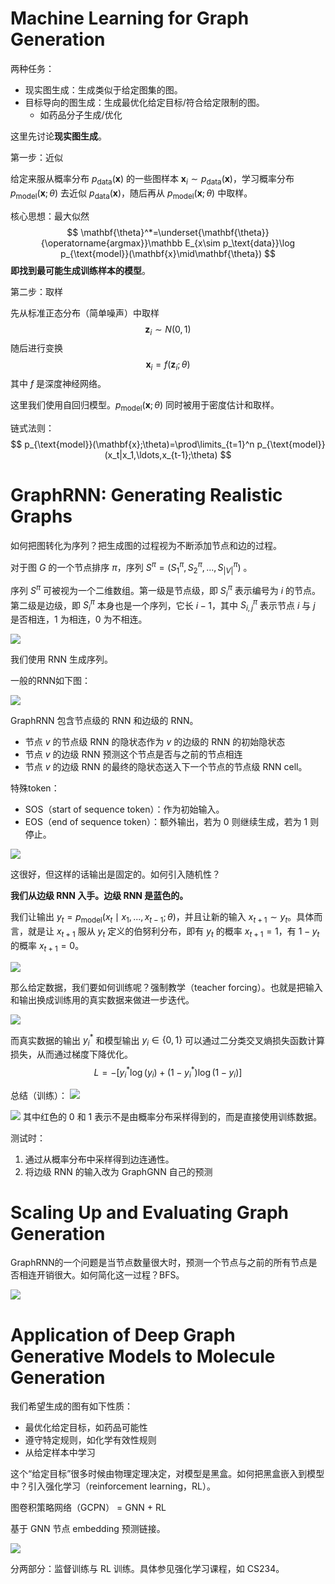 # Machine Learning for Graph Generation

两种任务：
* 现实图生成：生成类似于给定图集的图。
* 目标导向的图生成：生成最优化给定目标/符合给定限制的图。
	* 如药品分子生成/优化

这里先讨论**现实图生成**。

第一步：近似

给定来服从概率分布 $p_\text{data}(\mathbf{x})$ 的一些图样本 $\mathbf{x}_i\sim p_\text{data}(\mathbf{x})$，学习概率分布 $p_\text{model}(\mathbf{x};\theta)$ 去近似 $p_\text{data}(\mathbf{x})$，随后再从 $p_\text{model}(\mathbf{x};\theta)$ 中取样。

核心思想：最大似然
$$
\mathbf{\theta}^*=\underset{\mathbf{\theta}}{\operatorname{argmax}}\mathbb E_{x\sim p_\text{data}}\log p_{\text{model}}(\mathbf{x}\mid\mathbf{\theta})
$$
**即找到最可能生成训练样本的模型**。

第二步：取样

先从标准正态分布（简单噪声）中取样
$$
\mathbf{z}_i\sim N(0,1)
$$
随后进行变换
$$
\mathbf{x}_i=f(\mathbf{z}_i;\theta)
$$
其中 $f$ 是深度神经网络。

这里我们使用自回归模型。$p_{\text{model}}(\mathbf{x};\theta)$ 同时被用于密度估计和取样。

链式法则：
$$
p_{\text{model}}(\mathbf{x};\theta)=\prod\limits_{t=1}^n p_{\text{model}}(x_t|x_1,\ldots,x_{t-1};\theta)
$$

# GraphRNN: Generating Realistic Graphs

如何把图转化为序列？把生成图的过程视为不断添加节点和边的过程。

对于图 $G$ 的一个节点排序 $\pi$，序列 $S^\pi=(S^\pi_1, S^\pi_2, ..., S^\pi_{|V|})$ 。

序列 $S^\pi$ 可被视为一个二维数组。第一级是节点级，即 $S^\pi_i$ 表示编号为 $i$ 的节点。第二级是边级，即 $S_i^\pi$ 本身也是一个序列，它长 $i-1$，其中 $S^\pi_{i,j}$ 表示节点 $i$ 与 $j$ 是否相连，1 为相连，0 为不相连。

![](assets/Pasted%20image%2020230313171305.png)

我们使用 RNN 生成序列。

一般的RNN如下图：

![](assets/Pasted%20image%2020230313171943.png)

GraphRNN 包含节点级的 RNN 和边级的 RNN。
* 节点 $v$ 的节点级 RNN 的隐状态作为 $v$ 的边级的 RNN 的初始隐状态
* 节点 $v$ 的边级 RNN 预测这个节点是否与之前的节点相连
* 节点 $v$ 的边级 RNN 的最终的隐状态送入下一个节点的节点级 RNN cell。

特殊token：
* SOS（start of sequence token）：作为初始输入。
* EOS（end of sequence token）：额外输出，若为 0 则继续生成，若为 1 则停止。

![](assets/Pasted%20image%2020230313172605.png)

这很好，但这样的话输出是固定的。如何引入随机性？

**我们从边级 RNN 入手。边级 RNN 是蓝色的。**

我们让输出 $y_t=p_{\text{model}}(x_t\mid x_1,...,x_{t-1};\theta)$，并且让新的输入 $x_{t+1}\sim y_t$。具体而言，就是让 $x_{t+1}$ 服从 $y_t$ 定义的伯努利分布，即有 $y_t$ 的概率 $x_{t+1}=1$，有 $1-y_t$ 的概率 $x_{t+1}=0$。

![](assets/Pasted%20image%2020230313173431.png)

那么给定数据，我们要如何训练呢？强制教学（teacher forcing）。也就是把输入和输出换成训练用的真实数据来做进一步迭代。

![](assets/Pasted%20image%2020230313173545.png)

而真实数据的输出 $y_i^*$ 和模型输出 $y_i\in \{0,1\}$ 可以通过二分类交叉熵损失函数计算损失，从而通过梯度下降优化。
$$
L=-[y_i^*\log(y_i)+(1-y_i^*)\log(1-y_i)]
$$

总结（训练）：
![](assets/Pasted%20image%2020230313174214.png)

![](assets/Pasted%20image%2020230313174238.png)
其中红色的 0 和 1 表示不是由概率分布采样得到的，而是直接使用训练数据。

测试时：
1. 通过从概率分布中采样得到边连通性。
2. 将边级 RNN 的输入改为 GraphGNN 自己的预测

# Scaling Up and Evaluating Graph Generation

GraphRNN的一个问题是当节点数量很大时，预测一个节点与之前的所有节点是否相连开销很大。如何简化这一过程？BFS。

![](assets/Pasted%20image%2020230313185520.png)
# Application of Deep Graph Generative Models to Molecule Generation

我们希望生成的图有如下性质：
* 最优化给定目标，如药品可能性
* 遵守特定规则，如化学有效性规则
* 从给定样本中学习

这个“给定目标”很多时候由物理定理决定，对模型是黑盒。如何把黑盒嵌入到模型中？引入强化学习（reinforcement learning，RL）。

图卷积策略网络（GCPN） = GNN + RL

基于 GNN 节点 embedding 预测链接。

![](assets/Pasted%20image%2020230313190137.png)

分两部分：监督训练与 RL 训练。具体参见强化学习课程，如 CS234。